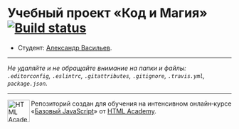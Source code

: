 # Учебный проект «Код и Магия» [![Build status][travis-image]][travis-url]

* Студент: [Александр Васильев](https://up.htmlacademy.ru/javascript/10/user/468743).

---

_Не удаляйте и не обращайте внимание на папки и файлы:_<br>
_`.editorconfig`, `.eslintrc`, `.gitattributes`, `.gitignore`, `.travis.yml`, `package.json`._

---

<a href="https://htmlacademy.ru/intensive/javascript"><img align="left" width="50" height="50" title="HTML Academy" src="https://up.htmlacademy.ru/static/img/intensive/javascript/logo-for-github.svg"></a>

Репозиторий создан для обучения на интенсивном онлайн‑курсе «[Базовый JavaScript](https://htmlacademy.ru/intensive/javascript)» от [HTML Academy](https://htmlacademy.ru).

[travis-image]: https://travis-ci.org/htmlacademy-javascript/468743-code-and-magick.svg?branch=master
[travis-url]: https://travis-ci.org/htmlacademy-javascript/468743-code-and-magick
